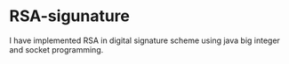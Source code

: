 # RSA-sigunature
I have implemented RSA in digital signature scheme using java big integer and socket programming.
